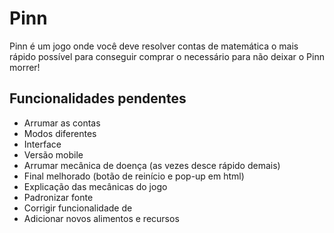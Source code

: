 # Pinn

Pinn é um jogo onde você deve resolver contas de matemática o mais rápido possível para conseguir comprar o necessário para não deixar o Pinn morrer!

## Funcionalidades pendentes

- Arrumar as contas
- Modos diferentes
- Interface
- Versão mobile
- Arrumar mecânica de doença (as vezes desce rápido demais)
- Final melhorado (botão de reinício e pop-up em html)
- Explicação das mecânicas do jogo
- Padronizar fonte
- Corrigir funcionalidade de 
- Adicionar novos alimentos e recursos
